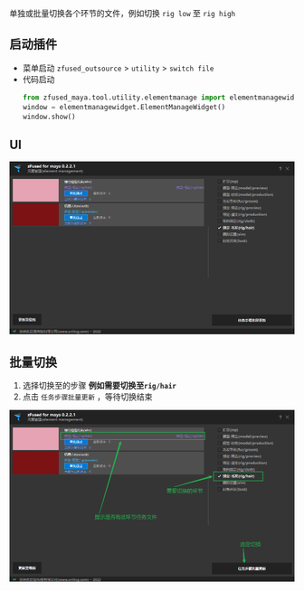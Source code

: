单独或批量切换各个环节的文件，例如切换 `rig low` 至 `rig high`

## 启动插件
- 菜单启动 
    `zfused_outsource` > `utility` > `switch file`
- 代码启动
    ```python
    from zfused_maya.tool.utility.elementmanage import elementmanagewidget
    window = elementmanagewidget.ElementManageWidget()
    window.show()   
    ```

## UI
![](outsource/../../../images/utility/switch_file/main_ui.png)


## 批量切换

1. 选择切换至的步骤 __例如需要切换至`rig/hair`__
2. 点击 `任务步骤批量更新` ，等待切换结束

![](outsource/../../../images/utility/switch_file/batch_ui.png)